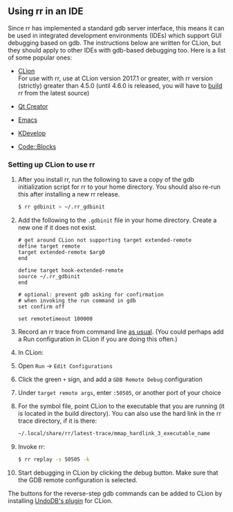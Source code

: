 ## Using rr in an IDE

Since rr has implemented a standard gdb server interface, this means it can be used in integrated development environments (IDEs) which support GUI debugging based on gdb. The instructions below are written for CLion, but they should apply to other IDEs with gdb-based debugging too. Here is a list of some popular ones:

  * [CLion](https://www.jetbrains.com/clion/)  
For use with rr, use at CLion version 2017.1 or greater, with rr version (strictly) greater than 4.5.0 (until 4.6.0 is released, you will have to [build](Building-And-Installing) rr from the latest source)

* [Qt Creator](https://www.qt.io/ide)
* [Emacs](https://www.gnu.org/software/emacs/)
* [KDevelop](https://www.kdevelop.org)
* [Code::Blocks](http://www.codeblocks.org/)

### Setting up CLion to use rr

1. After you install rr, run the following to save a copy of the gdb initialization script for rr to your home directory. You should also re-run this after installing a new rr release.

    ```bash
    $ rr gdbinit > ~/.rr_gdbinit
    ```
2. Add the following to the `.gdbinit` file in your home directory. Create a new one if it does not exist.

    ```gdb
    # get around CLion not supporting target extended-remote
    define target remote
    target extended-remote $arg0
    end

    define target hook-extended-remote
    source ~/.rr_gdbinit
    end

    # optional: prevent gdb asking for confirmation
    # when invoking the run command in gdb
    set confirm off

    set remotetimeout 100000

    ```
3. Record an rr trace from command line [as usual](Usage). (You could perhaps add a Run configuration in CLion if you are doing this often.)
4. In CLion:

  1. Open `Run` -> `Edit Configurations`
  2. Click the green `+` sign, and add a `GDB Remote Debug` configuration
  3. Under `target remote args`, enter `:50505`, or another port of your choice
  4. For the symbol file, point CLion to the executable that you are running (it is located in the build directory). You can also use the hard link in the rr trace directory, if it is there:

        ```bash
      ~/.local/share/rr/latest-trace/mmap_hardlink_3_executable_name
        ```
  5. Invoke rr:

        ```bash
      $ rr replay -s 50505 -k
        ```
  6. Start debugging in CLion by clicking the debug button. Make sure that the GDB remote configuration is selected.

The buttons for the reverse-step gdb commands can be added to CLion by installing [UndoDB's plugin](https://plugins.jetbrains.com/clion/plugin/8620-undo-reversible-debugging-integration) for CLion.